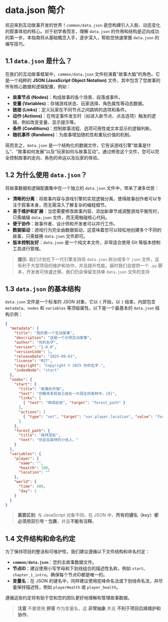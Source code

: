 # data.json 简介

欢迎来到互动故事开发的世界！`common/data.json` 是您构建引人入胜、动态变化的叙事体验的核心。对于初学者而言，理解 `data.json` 的作用和结构是迈向成功的第一步。本指南将从基础概念入手，逐步深入，帮助您快速掌握 `data.json` 的编写技巧。

## 1.1 `data.json` 是什么？

在我们的互动故事框架中，`common/data.json` 文件扮演着“故事大脑”的角色。它是一个纯粹的 **JSON (JavaScript Object Notation)** 文件，其中包含了您故事的所有核心数据和逻辑配置，例如：

*   **故事节点 (Nodes)**：构成故事的各个场景、段落或事件。
*   **变量 (Variables)**：存储游戏状态、玩家选择、角色属性等动态数据。
*   **链接 (Links)**：定义玩家在不同节点之间跳转的选项和条件。
*   **动作 (Actions)**：在特定事件发生时（如进入新节点、点击选项）触发的逻辑，例如改变变量、显示提示等。
*   **条件 (Conditions)**：控制故事流程、选项可用性或文本显示的逻辑判断。
*   **随机事件 (Randoms)**：为故事增加随机性和重玩价值的机制。

简而言之，`data.json` 是一个结构化的数据文件，它告诉游戏引擎“故事是什么”、“故事如何发展”以及“玩家如何与故事互动”。通过修改这个文件，您可以完全控制故事的走向、角色的命运以及玩家的体验。

## 1.2 为什么使用 `data.json`？

将故事数据和逻辑配置集中在一个独立的 `data.json` 文件中，带来了诸多优势：

*   **清晰的分离**：将故事内容与游戏引擎的实现逻辑分离，使得故事创作者可以专注于叙事本身，而无需深入了解复杂的编程细节。
*   **易于维护和扩展**：当您需要修改故事内容、添加新章节或调整游戏平衡性时，只需编辑 `data.json` 文件，而无需触碰核心代码。
*   **便于协作**：故事作者、设计师和开发者可以并行工作。
*   **数据驱动**：游戏行为完全由数据驱动，这意味着您可以轻松地创建多个不同的故事，只需替换 `data.json` 文件即可。
*   **版本控制友好**：`data.json` 是一个纯文本文件，非常适合使用 Git 等版本控制工具进行管理。

> **提示**: 我们计划在下一代引擎支持将 `data.json` 拆分成多个 `json` 文件，这有利于大型项目的维护和协作，并且提升性能，届时我们会提供一个 `.py` 脚本，开发者可快速迁移。我们仍会保留支持单 `data.json` 文件的支持

## 1.3 `data.json` 的基本结构

`data.json` 文件是一个标准的 JSON 对象，它以 `{` 开始，以 `}` 结束，内部包含 `metadata`、`nodes` 和 `variables` 等顶级属性。以下是一个最基本的 `data.json` 结构示例：

```json
{
  "metadata": {
    "title": "我的第一个互动故事",
    "description": "这是一个示例互动故事",
    "author": "你的名字",
    "version": "1.0.0",
    "versionCode": 1,
    "releaseDate": "2025-09-01",
    "license": "MIT",
    "copyright": "Copyright © 2025 你的名字.",
    "indexNode": "start"
  },
  "nodes": {
    "start": {
      "title": "故事的开端",
      "text": "你醒来发现自己身处一片陌生的森林中。{0}",
      "links": [
        { "text": "继续前进", "target": "forest_path" }
      ],
      "actions": [
        { "type": "set", "target": "var.player.location", "value": "forest" }
      ]
    },
    "forest_path": {
      "title": "森林深处",
      "text": "你走在森林的小径上。"
    }
  },
  "variables": {
    "player": {
      "name": "",
      "health": 100,
      "location": ""
    },
    "world": {
      "time": 480,
      "day": 1
    }
  }
}
```
> **重要区别**: 与 JavaScript 对象不同，在 JSON 中，**所有的键名（key）都必须用双引号 `"` 包裹**，并且**不能有注释**。

## 1.4 文件结构和命名约定

为了保持项目的整洁和可维护性，我们建议遵循以下文件结构和命名约定：

*   **`common/data.json`**：您的主故事数据文件。
*   **节点ID**：建议使用小写字母和下划线组合的描述性名称，例如 `start`、`chapter_1_intro`。确保每个节点ID都是唯一的。
*   **变量名**：在 JSON 的键名中，同样建议使用驼峰命名法或下划线命名法，并尽量保持描述性，例如 `playerHealth` 或 `player_health`。

遵循这些约定将有助于您和您的团队更好地理解和管理故事数据。
> **注意** 不要使用 **拼音** 作为变量名，这 **非常抽象** 并且 **不利于项目后续维护和协作**。